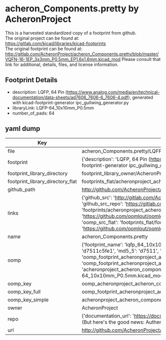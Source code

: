 # acheron_Components.pretty by AcheronProject  
This is a harvested standardized copy of a footprint from github.  
The original project can be found at:  
https://gitlab.com/kicad/libraries/kicad-footprints  
The original footprint can be found at:
http://gitlab.com/AcheronProject/acheron_Components.pretty/blob/master/VQFN-16-1EP_3x3mm_P0.5mm_EP1.6x1.6mm.kicad_mod
Please consult that link for additional, details, files, and license information.  
## Footprint Details
* description: LQFP, 64 Pin (https://www.analog.com/media/en/technical-documentation/data-sheets/ad7606_7606-6_7606-4.pdf), generated with kicad-footprint-generator ipc_gullwing_generator.py  
* libraryLink: LQFP-64_10x10mm_P0.5mm  
* number_of_pads: 64  
## yaml dump  
| Key | Value |  
| --- | --- |  
| file | acheron_Components.pretty/LQFP-64_10x10mm_P0.5mm.kicad_mod |  
| footprint | {'description': 'LQFP, 64 Pin (https://www.analog.com/media/en/technical-documentation/data-sheets/ad7606_7606-6_7606-4.pdf), generated with kicad-footprint-generator ipc_gullwing_generator.py', 'libraryLink': 'LQFP-64_10x10mm_P0.5mm', 'number_of_pads': 64} |  
| footprint_library_directory | footprint_library_owner/AcheronProject_acheron_Components.pretty |  
| footprint_library_directory_flat | footprints_flat/acheronproject_acheron_components_lqfp_64_10x10mm_p0_5mm/working |  
| github_path | http://github.com/AcheronProject/acheron_Components.pretty/blob/master/LQFP-64_10x10mm_P0.5mm.kicad_mod |  
| links | {'github_src': 'http://gitlab.com/AcheronProject/acheron_Components.pretty/blob/master/VQFN-16-1EP_3x3mm_P0.5mm_EP1.6x1.6mm.kicad_mod', 'github_src_repo': 'https://gitlab.com/kicad/libraries/kicad-footprints', 'oomp_bot': 'footprints/acheronproject_acheron_components_lqfp_64_10x10mm_p0_5mm/working', 'oomp_bot_github': 'https://github.com/oomlout/oomlout_oomp_footprint_bot/tree/main/footprints/acheronproject_acheron_components_lqfp_64_10x10mm_p0_5mm/working', 'oomp_src_flat': 'footprints_flat/footprints_flat/acheronproject_acheron_components_lqfp_64_10x10mm_p0_5mm/working', 'oomp_src_flat_github': 'https://github.com/oomlout/oomlout_oomp_footprint_src/tree/main/footprints_flat/acheronproject_acheron_components_lqfp_64_10x10mm_p0_5mm/working'} |  
| name | acheron_Components.pretty |  
| oomp | {'footprint_name': 'lqfp_64_10x10mm_p0_5mm', 'library_name': 'acheron_components', 'md5': 'd7511c5fe126b9dc3e63f8ce64a62b30', 'md5_10': 'd7511c5fe1', 'md5_5': 'd7511', 'md5_6': 'd7511c', 'oomp_key': 'oomp_acheronproject_acheron_components_lqfp_64_10x10mm_p0_5mm', 'oomp_key_extra': 'oomp_footprint_acheronproject_acheron_components_lqfp_64_10x10mm_p0_5mm', 'oomp_key_full': 'oomp_footprint_acheronproject_acheron_components_lqfp_64_10x10mm_p0_5mm_d7511c', 'oomp_key_simple': 'acheronproject_acheron_components_lqfp_64_10x10mm_p0_5mm', 'original_filename': 'acheron_Components.pretty/LQFP-64_10x10mm_P0.5mm.kicad_mod', 'owner_name': 'acheronproject'} |  
| oomp_key | oomp_acheronproject_acheron_components_lqfp_64_10x10mm_p0_5mm |  
| oomp_key_full | oomp_footprint_acheronproject_acheron_components_lqfp_64_10x10mm_p0_5mm |  
| oomp_key_simple | acheronproject_acheron_components_lqfp_64_10x10mm_p0_5mm |  
| owner | AcheronProject |  
| repo | {'documentation_url': 'https://docs.github.com/rest/overview/resources-in-the-rest-api#rate-limiting', 'message': "API rate limit exceeded for 84.66.173.59. (But here's the good news: Authenticated requests get a higher rate limit. Check out the documentation for more details.)"} |  
| url | http://github.com/AcheronProject/acheron_Components.pretty |  

